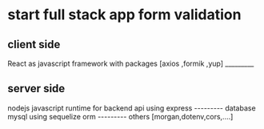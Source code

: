 # start full stack app form validation

## client side
 React as javascript framework with packages [axios ,formik ,yup] _________


## server side
 nodejs javascript runtime for backend api using express
    ---------
 database mysql using sequelize orm 
    ---------
    others [morgan,dotenv,cors,....]

  

